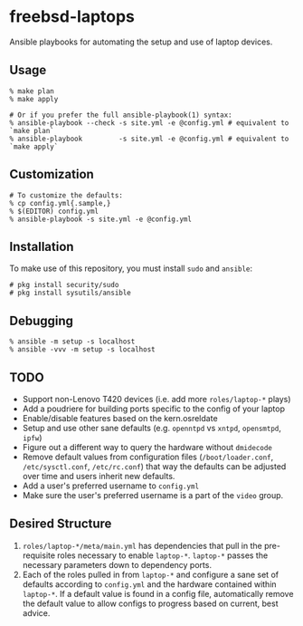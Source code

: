# freebsd-laptops

Ansible playbooks for automating the setup and use of laptop devices.

## Usage

```shell
% make plan
% make apply

# Or if you prefer the full ansible-playbook(1) syntax:
% ansible-playbook --check -s site.yml -e @config.yml # equivalent to `make plan`
% ansible-playbook         -s site.yml -e @config.yml # equivalent to `make apply`
```

## Customization

```shell
# To customize the defaults:
% cp config.yml{.sample,}
% $(EDITOR) config.yml
% ansible-playbook -s site.yml -e @config.yml
```

## Installation

To make use of this repository, you must install `sudo` and `ansible`:

```shell
# pkg install security/sudo
# pkg install sysutils/ansible
```

## Debugging

```shell
% ansible -m setup -s localhost
% ansible -vvv -m setup -s localhost
```

## TODO

* Support non-Lenovo T420 devices (i.e. add more `roles/laptop-*` plays)
* Add a poudriere for building ports specific to the config of your laptop
* Enable/disable features based on the kern.osreldate
* Setup and use other sane defaults (e.g. `openntpd` vs `xntpd`, `opensmtpd`,
  `ipfw`)
* Figure out a different way to query the hardware without `dmidecode`
* Remove default values from configuration files (`/boot/loader.conf`,
  `/etc/sysctl.conf`, `/etc/rc.conf`) that way the defaults can be adjusted
  over time and users inherit new defaults.
* Add a user's preferred username to `config.yml`
* Make sure the user's preferred username is a part of the `video` group.

## Desired Structure

1. `roles/laptop-*/meta/main.yml` has dependencies that pull in the
   pre-requisite roles necessary to enable `laptop-*`.  `laptop-*` passes the
   necessary parameters down to dependency ports.
2. Each of the roles pulled in from `laptop-*` and configure a sane set of
   defaults according to `config.yml` and the hardware contained within
   `laptop-*`.  If a default value is found in a config file, automatically
   remove the default value to allow configs to progress based on current,
   best advice.
